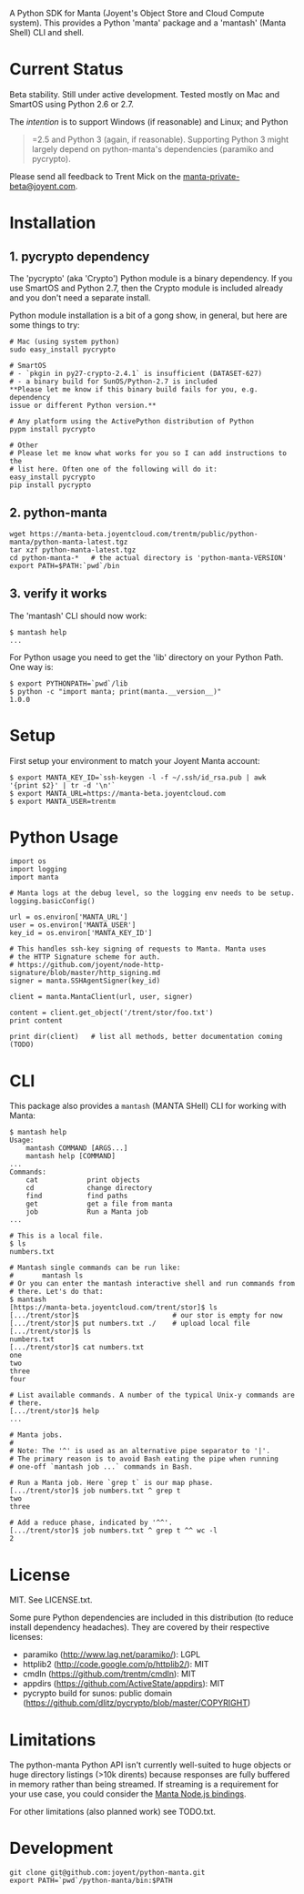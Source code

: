 A Python SDK for Manta (Joyent's Object Store and Cloud Compute system).
This provides a Python 'manta' package and a 'mantash' (Manta Shell) CLI
and shell.


# Current Status

Beta stability. Still under active development. Tested mostly on Mac and
SmartOS using Python 2.6 or 2.7.

The *intention* is to support Windows (if reasonable) and Linux; and Python
>=2.5 and Python 3 (again, if reasonable). Supporting Python 3 might largely
depend on python-manta's dependencies (paramiko and pycrypto).

Please send all feedback to Trent Mick on the <manta-private-beta@joyent.com>.


# Installation

## 1. pycrypto dependency

The 'pycrypto' (aka 'Crypto') Python module is a binary dependency. If you
use SmartOS and Python 2.7, then the Crypto module is included already and
you don't need a separate install.

Python module installation is a bit of a gong show, in general, but here are
some things to try:

    # Mac (using system python)
    sudo easy_install pycrypto

    # SmartOS
    # - `pkgin in py27-crypto-2.4.1` is insufficient (DATASET-627)
    # - a binary build for SunOS/Python-2.7 is included
    **Please let me know if this binary build fails for you, e.g. dependency
    issue or different Python version.**

    # Any platform using the ActivePython distribution of Python
    pypm install pycrypto

    # Other
    # Please let me know what works for you so I can add instructions to the
    # list here. Often one of the following will do it:
    easy_install pycrypto
    pip install pycrypto


## 2. python-manta

    wget https://manta-beta.joyentcloud.com/trentm/public/python-manta/python-manta-latest.tgz
    tar xzf python-manta-latest.tgz
    cd python-manta-*   # the actual directory is 'python-manta-VERSION'
    export PATH=$PATH:`pwd`/bin


## 3. verify it works

The 'mantash' CLI should now work:

    $ mantash help
    ...

For Python usage you need to get the 'lib' directory on your Python Path.
One way is:

    $ export PYTHONPATH=`pwd`/lib
    $ python -c "import manta; print(manta.__version__)"
    1.0.0



# Setup

First setup your environment to match your Joyent Manta account:

    $ export MANTA_KEY_ID=`ssh-keygen -l -f ~/.ssh/id_rsa.pub | awk '{print $2}' | tr -d '\n'`
    $ export MANTA_URL=https://manta-beta.joyentcloud.com
    $ export MANTA_USER=trentm


# Python Usage

    import os
    import logging
    import manta

    # Manta logs at the debug level, so the logging env needs to be setup.
    logging.basicConfig()

    url = os.environ['MANTA_URL']
    user = os.environ['MANTA_USER']
    key_id = os.environ['MANTA_KEY_ID']

    # This handles ssh-key signing of requests to Manta. Manta uses
    # the HTTP Signature scheme for auth.
    # https://github.com/joyent/node-http-signature/blob/master/http_signing.md
    signer = manta.SSHAgentSigner(key_id)

    client = manta.MantaClient(url, user, signer)

    content = client.get_object('/trent/stor/foo.txt')
    print content

    print dir(client)   # list all methods, better documentation coming (TODO)


# CLI

This package also provides a `mantash` (MANTA SHell) CLI for working with
Manta:

    $ mantash help
    Usage:
        mantash COMMAND [ARGS...]
        mantash help [COMMAND]
    ...
    Commands:
        cat            print objects
        cd             change directory
        find           find paths
        get            get a file from manta
        job            Run a Manta job
    ...

    # This is a local file.
    $ ls
    numbers.txt

    # Mantash single commands can be run like:
    #       mantash ls
    # Or you can enter the mantash interactive shell and run commands from
    # there. Let's do that:
    $ mantash
    [https://manta-beta.joyentcloud.com/trent/stor]$ ls
    [.../trent/stor]$                       # our stor is empty for now
    [.../trent/stor]$ put numbers.txt ./    # upload local file
    [.../trent/stor]$ ls
    numbers.txt
    [.../trent/stor]$ cat numbers.txt
    one
    two
    three
    four

    # List available commands. A number of the typical Unix-y commands are
    # there.
    [.../trent/stor]$ help
    ...

    # Manta jobs.
    #
    # Note: The '^' is used as an alternative pipe separator to '|'.
    # The primary reason is to avoid Bash eating the pipe when running
    # one-off `mantash job ...` commands in Bash.

    # Run a Manta job. Here `grep t` is our map phase.
    [.../trent/stor]$ job numbers.txt ^ grep t
    two
    three

    # Add a reduce phase, indicated by '^^'.
    [.../trent/stor]$ job numbers.txt ^ grep t ^^ wc -l
    2


# License

MIT. See LICENSE.txt.

Some pure Python dependencies are included in this distribution (to
reduce install dependency headaches). They are covered by their
respective licenses:

- paramiko (http://www.lag.net/paramiko/): LGPL
- httplib2 (http://code.google.com/p/httplib2/): MIT
- cmdln (https://github.com/trentm/cmdln): MIT
- appdirs (https://github.com/ActiveState/appdirs): MIT
- pycrypto build for sunos: public domain
  (https://github.com/dlitz/pycrypto/blob/master/COPYRIGHT)


# Limitations

The python-manta Python API isn't currently well-suited to huge objects
or huge directory listings (>10k dirents) because responses are fully
buffered in memory rather than being streamed. If streaming is a requirement
for your use case, you could consider the [Manta Node.js
bindings](https://github.com/joyent/node-manta).

For other limitations (also planned work) see TODO.txt.


# Development

    git clone git@github.com:joyent/python-manta.git
    export PATH=`pwd`/python-manta/bin:$PATH

